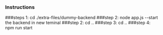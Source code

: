 ### Instructions
###steps 1: cd ./extra-files/dummy-backend
###step 2: node app.js --start the backend in new teminal
###step 2: cd ..
###step 3: cd ..
###step 4: npm run start 
